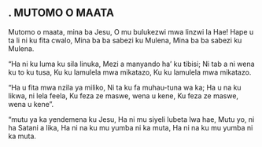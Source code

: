 ## . MUTOMO O MAATA

Mutomo o maata, mina ba Jesu,
O mu bulukezwi mwa linzwi la Hae!
Hape u ta li ni ku fita cwalo,
Mina ba ba sabezi ku Mulena,
Mina ba ba sabezi ku Mulena.


“Ha ni ku luma ku sila linuka,
Mezi a manyando ha’ ku tibisi;
Ni tab a ni wena ku to ku tusa,
Ku ku lamulela mwa mikatazo,
Ku ku lamulela mwa mikatazo.


“Ha u fita mwa nzila ya miliko,
Ni ta ku fa muhau-tuna wa ka;
Ha u na ku likwa, ni lela feela,
Ku feza ze maswe, wena u kene,
Ku feza ze maswe, wena u kene”.


“mutu ya ka yendemena ku Jesu,
Ha ni mu siyeli lubeta lwa hae,
Mutu yo, ni ha Satani a lika,
Ha ni na ku mu yumba ni ka muta,
Ha ni na ku mu yumba ni ka muta.


